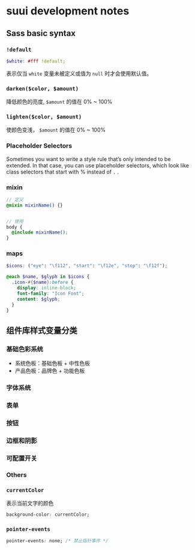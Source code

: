 # suui development notes

## Sass basic syntax

### `!default`

```scss
$white: #fff !default;
```

表示仅当 `white` 变量未被定义或值为 `null` 时才会使用默认值。

### `darken($color, $amount)`

降低颜色的亮度, `$amount` 的值在 0% ~ 100%

### `lighten($color, $amount)`

使颜色变浅， `$amount` 的值在 0% ~ 100%

### Placeholder Selectors

Sometimes you want to write a style rule that’s only intended to be extended. In that case, you can use placeholder selectors, which look like class selectors that start with % instead of `.` .

### mixin

```scss
// 定义
@mixin mixinName() {}


// 使用
body {
  @include mixinName();
}
```

### maps

```scss
$icons: ("eye": "\f112", "start": "\f12e", "stop": "\f12f");

@each $name, $glyph in $icons {
  .icon-#{$name}:before {
    display: inline-block;
    font-family: "Icon Font";
    content: $glyph;
  }
}

```

## 组件库样式变量分类

### 基础色彩系统

- 系统色板：基础色板 + 中性色板
- 产品色板：品牌色 + 功能色板

### 字体系统

### 表单

### 按钮

### 边框和阴影

### 可配置开关

### Others

### `currentColor`

表示当前文字的颜色

```css
background-color: currentColor;
```

### `pointer-events`

```css
pointer-events: none; /* 禁止指针事件 */
```